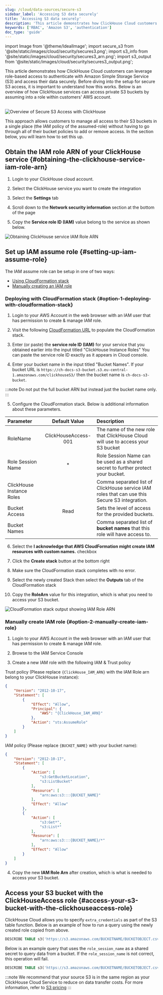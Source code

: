 ```yaml
---
slug: /cloud/data-sources/secure-s3
sidebar_label: 'Accessing S3 data securely'
title: 'Accessing S3 data securely'
description: 'This article demonstrates how ClickHouse Cloud customers can leverage role-based access to authenticate with Amazon Simple Storage Service(S3) and access their data securely.'
keywords: ['RBAC', 'Amazon S3', 'authentication']
doc_type: 'guide'
---
```


import Image from '@theme/IdealImage';
import secure_s3 from '@site/static/images/cloud/security/secures3.png';
import s3_info from '@site/static/images/cloud/security/secures3_arn.png';
import s3_output from '@site/static/images/cloud/security/secures3_output.png';

This article demonstrates how ClickHouse Cloud customers can leverage role-based access to authenticate with Amazon Simple Storage Service (S3) and access their data securely.
Before diving into the setup for secure S3 access, it is important to understand how this works. Below is an overview of how ClickHouse services can access private S3 buckets by assuming into a role within customers' AWS account.

<br/>
<Image img={secure_s3} size="md" alt="Overview of Secure S3 Access with ClickHouse"/>
<br/>

This approach allows customers to manage all access to their S3 buckets in a single place (the IAM policy of the assumed-role) without having to go through all of their bucket policies to add or remove access.
In the section below, you will learn how to set this up.

## Obtain the IAM role ARN of your ClickHouse service {#obtaining-the-clickhouse-service-iam-role-arn}

1. Login to your ClickHouse cloud account.

2. Select the ClickHouse service you want to create the integration

3. Select the **Settings** tab

4. Scroll down to the **Network security information** section at the bottom of the page

5. Copy the **Service role ID (IAM)** value belong to the service as shown below.

<Image img={s3_info} size="lg" alt="Obtaining ClickHouse service IAM Role ARN" border />

## Set up IAM assume role {#setting-up-iam-assume-role}

The IAM assume role can be setup in one of two ways:
- [Using CloudFormation stack](#option-1-deploying-with-cloudformation-stack)
- [Manually creating an IAM role](#option-2-manually-create-iam-role)

### Deploying with CloudFormation stack {#option-1-deploying-with-cloudformation-stack}

1. Login to your AWS Account in the web browser with an IAM user that has permission to create & manage IAM role.

2. Visit the following [CloudFormation URL](https://us-west-2.console.aws.amazon.com/cloudformation/home?region=us-west-2#/stacks/quickcreate?templateURL=https://s3.us-east-2.amazonaws.com/clickhouse-public-resources.clickhouse.cloud/cf-templates/secure-s3.yaml&stackName=ClickHouseSecureS3) to populate the CloudFormation stack.

3. Enter (or paste) the **service role ID (IAM)** for your service that you obtained earlier into the input titled "ClickHouse Instance Roles"
   You can paste the service role ID exactly as it appears in Cloud console.

4. Enter your bucket name in the input titled "Bucket Names". If your bucket URL is `https://ch-docs-s3-bucket.s3.eu-central-1.amazonaws.com/clickhouseS3/` then the bucket name is `ch-docs-s3-bucket`.

:::note
Do not put the full bucket ARN but instead just the bucket name only.
:::

5. Configure the CloudFormation stack. Below is additional information about these parameters.

| Parameter                 | Default Value        | Description                                                                                        |
| :---                      |    :----:            | :----                                                                                              |
| RoleName                  | ClickHouseAccess-001 | The name of the new role that ClickHouse Cloud will use to access your S3 bucket                   |
| Role Session Name         |      *               | Role Session Name can be used as a shared secret to further protect your bucket.                   |
| ClickHouse Instance Roles |                      | Comma separated list of ClickHouse service IAM roles that can use this Secure S3 integration.      |
| Bucket Access             |    Read              | Sets the level of access for the provided buckets.                                                 |
| Bucket Names              |                      | Comma separated list of **bucket names** that this role will have access to.                       |

6. Select the **I acknowledge that AWS CloudFormation might create IAM resources with custom names.** checkbox

7. Click the **Create stack** button at the bottom right

8. Make sure the CloudFormation stack completes with no error.

9. Select the newly created Stack then select the **Outputs** tab of the CloudFormation stack

10. Copy the **RoleArn** value for this integration, which is what you need to access your S3 bucket.

<Image img={s3_output} size="lg" alt="CloudFormation stack output showing IAM Role ARN" border />

### Manually create IAM role {#option-2-manually-create-iam-role}

1. Login to your AWS Account in the web browser with an IAM user that has permission to create & manage IAM role.

2. Browse to the IAM Service Console

3. Create a new IAM role with the following IAM & Trust policy

Trust policy (Please replace `{ClickHouse_IAM_ARN}` with the IAM Role arn belong to your ClickHouse instance):

```json
{
    "Version": "2012-10-17",
    "Statement": [
        {
            "Effect": "Allow",
            "Principal": {
                "AWS": "{ClickHouse_IAM_ARN}"
            },
            "Action": "sts:AssumeRole"
        }
    ]
}
```

IAM policy (Please replace `{BUCKET_NAME}` with your bucket name):

```json
{
    "Version": "2012-10-17",
    "Statement": [
        {
            "Action": [
                "s3:GetBucketLocation",
                "s3:ListBucket"
            ],
            "Resource": [
                "arn:aws:s3:::{BUCKET_NAME}"
            ],
            "Effect": "Allow"
        },
        {
            "Action": [
                "s3:Get*",
                "s3:List*"
            ],
            "Resource": [
                "arn:aws:s3:::{BUCKET_NAME}/*"
            ],
            "Effect": "Allow"
        }
    ]
}
```

4. Copy the new **IAM Role Arn** after creation, which is what is needed to access your S3 bucket.

## Access your S3 bucket with the ClickHouseAccess role {#access-your-s3-bucket-with-the-clickhouseaccess-role}

ClickHouse Cloud allows you to specify `extra_credentials` as part of the S3 table function.
Below is an example of how to run a query using the newly created role copied from above.

```sql
DESCRIBE TABLE s3('https://s3.amazonaws.com/BUCKETNAME/BUCKETOBJECT.csv','CSVWithNames',extra_credentials(role_arn = 'arn:aws:iam::111111111111:role/ClickHouseAccessRole-001'))
```

Below is an example query that uses the `role_session_name` as a shared secret to query data from a bucket.
If the `role_session_name` is not correct, this operation will fail.

```sql
DESCRIBE TABLE s3('https://s3.amazonaws.com/BUCKETNAME/BUCKETOBJECT.csv','CSVWithNames',extra_credentials(role_arn = 'arn:aws:iam::111111111111:role/ClickHouseAccessRole-001', role_session_name = 'secret-role-name'))
```

:::note
We recommend that your source S3 is in the same region as your ClickHouse Cloud Service to reduce on data transfer costs.
For more information, refer to [S3 pricing]( https://aws.amazon.com/s3/pricing/)
:::

